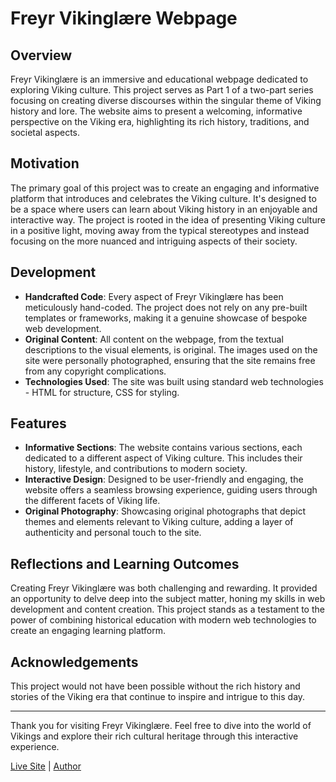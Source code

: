 # Freyr Vikinglære Webpage

## Overview
Freyr Vikinglære is an immersive and educational webpage dedicated to exploring Viking culture. This project serves as Part 1 of a two-part series focusing on creating diverse discourses within the singular theme of Viking history and lore. The website aims to present a welcoming, informative perspective on the Viking era, highlighting its rich history, traditions, and societal aspects.

## Motivation
The primary goal of this project was to create an engaging and informative platform that introduces and celebrates the Viking culture. It's designed to be a space where users can learn about Viking history in an enjoyable and interactive way. The project is rooted in the idea of presenting Viking culture in a positive light, moving away from the typical stereotypes and instead focusing on the more nuanced and intriguing aspects of their society.

## Development
- **Handcrafted Code**: Every aspect of Freyr Vikinglære has been meticulously hand-coded. The project does not rely on any pre-built templates or frameworks, making it a genuine showcase of bespoke web development.
- **Original Content**: All content on the webpage, from the textual descriptions to the visual elements, is original. The images used on the site were personally photographed, ensuring that the site remains free from any copyright complications.
- **Technologies Used**: The site was built using standard web technologies - HTML for structure, CSS for styling.

## Features
- **Informative Sections**: The website contains various sections, each dedicated to a different aspect of Viking culture. This includes their history, lifestyle, and contributions to modern society.
- **Interactive Design**: Designed to be user-friendly and engaging, the website offers a seamless browsing experience, guiding users through the different facets of Viking life.
- **Original Photography**: Showcasing original photographs that depict themes and elements relevant to Viking culture, adding a layer of authenticity and personal touch to the site.

## Reflections and Learning Outcomes
Creating Freyr Vikinglære was both challenging and rewarding. It provided an opportunity to delve deep into the subject matter, honing my skills in web development and content creation. This project stands as a testament to the power of combining historical education with modern web technologies to create an engaging learning platform.


## Acknowledgements
This project would not have been possible without the rich history and stories of the Viking era that continue to inspire and intrigue to this day.

---

Thank you for visiting Freyr Vikinglære. Feel free to dive into the world of Vikings and explore their rich cultural heritage through this interactive experience.

[Live Site](https://davp91.github.io/https-Davp91.github.io-Freyr_Vikinglaere/) | [Author](https://github.com/Davp91)
